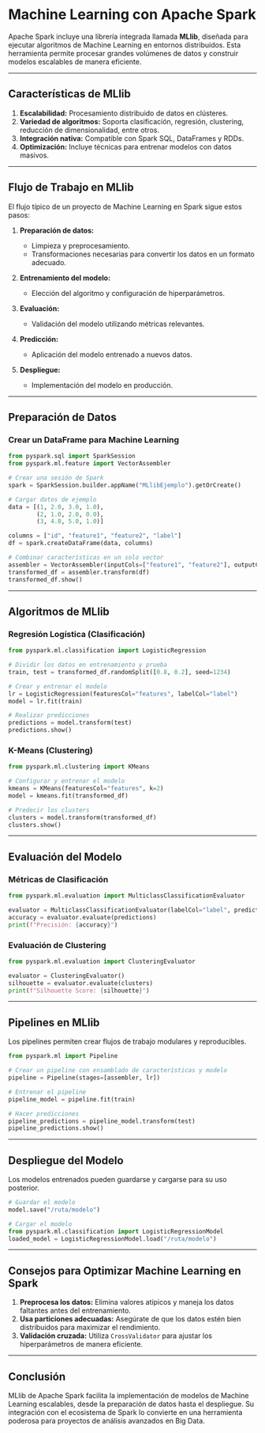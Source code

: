 # Machine Learning con Apache Spark

Apache Spark incluye una librería integrada llamada **MLlib**, diseñada para ejecutar algoritmos de Machine Learning en entornos distribuidos. Esta herramienta permite procesar grandes volúmenes de datos y construir modelos escalables de manera eficiente.

---

## Características de MLlib

1. **Escalabilidad:** Procesamiento distribuido de datos en clústeres.
2. **Variedad de algoritmos:** Soporta clasificación, regresión, clustering, reducción de dimensionalidad, entre otros.
3. **Integración nativa:** Compatible con Spark SQL, DataFrames y RDDs.
4. **Optimización:** Incluye técnicas para entrenar modelos con datos masivos.

---

## Flujo de Trabajo en MLlib

El flujo típico de un proyecto de Machine Learning en Spark sigue estos pasos:

1. **Preparación de datos:**

   - Limpieza y preprocesamiento.
   - Transformaciones necesarias para convertir los datos en un formato adecuado.
2. **Entrenamiento del modelo:**

   - Elección del algoritmo y configuración de hiperparámetros.
3. **Evaluación:**

   - Validación del modelo utilizando métricas relevantes.
4. **Predicción:**

   - Aplicación del modelo entrenado a nuevos datos.
5. **Despliegue:**

   - Implementación del modelo en producción.

---

## Preparación de Datos

### Crear un DataFrame para Machine Learning

```python
from pyspark.sql import SparkSession
from pyspark.ml.feature import VectorAssembler

# Crear una sesión de Spark
spark = SparkSession.builder.appName("MLlibEjemplo").getOrCreate()

# Cargar datos de ejemplo
data = [(1, 2.0, 3.0, 1.0),
        (2, 1.0, 2.0, 0.0),
        (3, 4.0, 5.0, 1.0)]

columns = ["id", "feature1", "feature2", "label"]
df = spark.createDataFrame(data, columns)

# Combinar características en un solo vector
assembler = VectorAssembler(inputCols=["feature1", "feature2"], outputCol="features")
transformed_df = assembler.transform(df)
transformed_df.show()
```

---

## Algoritmos de MLlib

### Regresión Logística (Clasificación)

```python
from pyspark.ml.classification import LogisticRegression

# Dividir los datos en entrenamiento y prueba
train, test = transformed_df.randomSplit([0.8, 0.2], seed=1234)

# Crear y entrenar el modelo
lr = LogisticRegression(featuresCol="features", labelCol="label")
model = lr.fit(train)

# Realizar predicciones
predictions = model.transform(test)
predictions.show()
```

### K-Means (Clustering)

```python
from pyspark.ml.clustering import KMeans

# Configurar y entrenar el modelo
kmeans = KMeans(featuresCol="features", k=2)
model = kmeans.fit(transformed_df)

# Predecir los clusters
clusters = model.transform(transformed_df)
clusters.show()
```

---

## Evaluación del Modelo

### Métricas de Clasificación

```python
from pyspark.ml.evaluation import MulticlassClassificationEvaluator

evaluator = MulticlassClassificationEvaluator(labelCol="label", predictionCol="prediction", metricName="accuracy")
accuracy = evaluator.evaluate(predictions)
print(f"Precisión: {accuracy}")
```

### Evaluación de Clustering

```python
from pyspark.ml.evaluation import ClusteringEvaluator

evaluator = ClusteringEvaluator()
silhouette = evaluator.evaluate(clusters)
print(f"Silhouette Score: {silhouette}")
```

---

## Pipelines en MLlib

Los pipelines permiten crear flujos de trabajo modulares y reproducibles.

```python
from pyspark.ml import Pipeline

# Crear un pipeline con ensamblado de características y modelo
pipeline = Pipeline(stages=[assembler, lr])

# Entrenar el pipeline
pipeline_model = pipeline.fit(train)

# Hacer predicciones
pipeline_predictions = pipeline_model.transform(test)
pipeline_predictions.show()
```

---

## Despliegue del Modelo

Los modelos entrenados pueden guardarse y cargarse para su uso posterior.

```python
# Guardar el modelo
model.save("/ruta/modelo")

# Cargar el modelo
from pyspark.ml.classification import LogisticRegressionModel
loaded_model = LogisticRegressionModel.load("/ruta/modelo")
```

---

## Consejos para Optimizar Machine Learning en Spark

1. **Preprocesa los datos:** Elimina valores atípicos y maneja los datos faltantes antes del entrenamiento.
2. **Usa particiones adecuadas:** Asegúrate de que los datos estén bien distribuidos para maximizar el rendimiento.
3. **Validación cruzada:** Utiliza `CrossValidator` para ajustar los hiperparámetros de manera eficiente.

---

## Conclusión

MLlib de Apache Spark facilita la implementación de modelos de Machine Learning escalables, desde la preparación de datos hasta el despliegue. Su integración con el ecosistema de Spark lo convierte en una herramienta poderosa para proyectos de análisis avanzados en Big Data.

```
